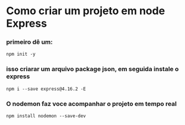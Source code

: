# Como criar um projeto em node Express

### primeiro dê um:

`npm init -y` 

### isso criarar um arquivo package json, em seguida instale o express

`npm i --save express@4.16.2 -E`

### O nodemon faz voce acompanhar o projeto em tempo real
`npm install nodemon --save-dev`

